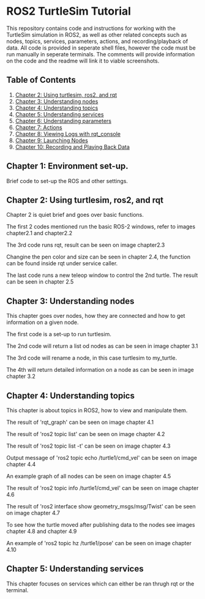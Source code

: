 # ROS2 TurtleSim Tutorial

This repository contains code and instructions for working with the TurtleSim simulation in ROS2, as well as other related concepts such as nodes, topics, services, parameters, actions, and recording/playback of data. All code is provided in seperate shell files, however the code must be run manually in seperate terminals. The comments will provide information on the code and the readme will link it to viable screenshots.

## Table of Contents

1. [Chapter 2: Using turtlesim, ros2, and rqt](#chapter-2-using-turtlesim-ros2-and-rqt)
2. [Chapter 3: Understanding nodes](#chapter-3-understanding-nodes)
3. [Chapter 4: Understanding topics](#chapter-4-understanding-topics)
4. [Chapter 5: Understanding services](#chapter-5-understanding-services)
5. [Chapter 6: Understanding parameters](#chapter-6-understanding-parameters)
6. [Chapter 7: Actions](#chapter-7-actions)
7. [Chapter 8: Viewing Logs with rqt_console](#chapter-8-viewing-logs-with-rqt_console)
8. [Chapter 9: Launching Nodes](#chapter-9-launching-nodes)
9. [Chapter 10: Recording and Playing Back Data](#chapter-10-recording-and-playing-back-data)


## Chapter 1: Environment set-up.
Brief code to set-up the ROS and other settings.


## Chapter 2: Using turtlesim, ros2, and rqt

Chapter 2 is quiet brief and goes over basic functions.  

The first 2 codes mentioned run the basic ROS-2 windows, refer to images chapter2.1 and chapter2.2

The 3rd code runs rqt, result can be seen on image chapter2.3  

Changine the pen color and size can be seen in chapter 2.4, the function can be found inside rqt under service caller.  

The last code runs a new teleop window to control the 2nd turtle. The result can be seen in chapter 2.5  


## Chapter 3: Understanding nodes

This chapter goes over nodes, how they are connected and how to get information on a given node.

The first code is a set-up to run turtlesim.

The 2nd code will return a list od nodes as can be seen in image chapter 3.1

The 3rd code will rename a node, in this case turtlesim to my_turtle.

The 4th will return detailed information on a node as can be seen in image chapter 3.2


## Chapter 4: Understanding topics

This chapter is about topics in ROS2, how to view and manipulate them.

The result of 'rqt_graph' can be seen on image chapter 4.1

The result of 'ros2 topic list' can be seen on image chapter 4.2

The result of 'ros2 topic list -t' can be seen on image chapter 4.3

Output message of 'ros2 topic echo /turtle1/cmd_vel' can be seen on image chapter 4.4

An example graph of all nodes can be seen on image chapter 4.5

The result of 'ros2 topic info /turtle1/cmd_vel' can be seen on image chapter 4.6

The result of 'ros2 interface show geometry_msgs/msg/Twist' can be seen on image chapter 4.7

To see how the turtle moved after publishing data to the nodes see images chapter 4.8 and chapter 4.9

An example of 'ros2 topic hz /turtle1/pose' can be seen on image chapter 4.10




## Chapter 5: Understanding services

This chapter focuses on services which can either be ran thrugh rqt or the terminal.
